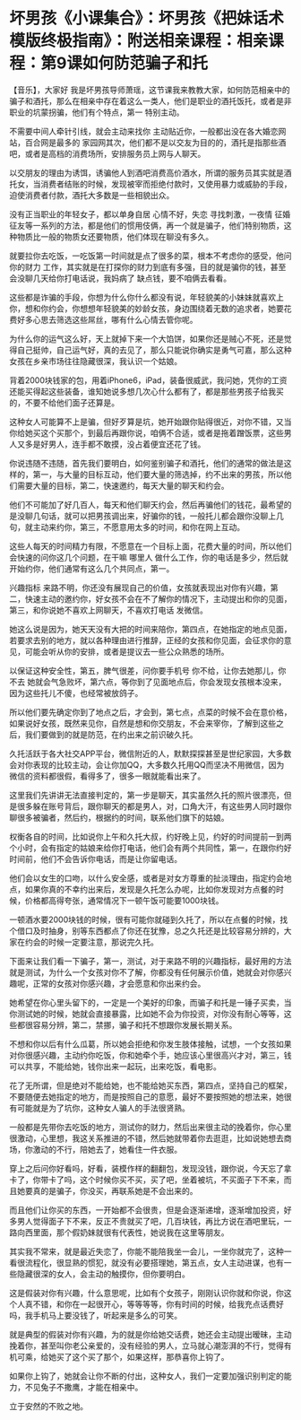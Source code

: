 # 坏男孩《小课集合》：坏男孩《把妹话术模版终极指南》：附送相亲课程：相亲课程：第9课如何防范骗子和托

【音乐】，大家好 我是坏男孩导师萧瑶，这节课我来教教大家，如何防范相亲中的骗子和酒托，那么在相亲中存在着这么一类人，他们是职业的酒托饭托，或者是非职业的坑蒙拐骗，他们有个特点，第一 特别主动。

不需要中间人牵针引线，就会主动来找你 主动贴近你，一般都出没在各大婚恋网站，百合网是最多的 家园网其次，他们都不是以交友为目的的，酒托是指那些酒吧，或者是高档的消费场所，安排服务员上网与人聊天。

以交朋友的理由为诱饵，诱骗他人到酒吧消费高价酒水，所谓的服务员其实就是酒托女，当消费者结账的时候，发现被宰而拒绝付款时，又使用暴力或威胁的手段，迫使消费者付款，酒托大多数是一些相貌出众。

没有正当职业的年轻女子，都以单身自居 心情不好，失恋 寻找刺激，一夜情 征婚 征友等一系列的方法，都是他们的惯用伎俩，再一个就是骗子，他们特别物质，这种物质比一般的物质女还要物质，他们体现在聊没有多久。

就要拉你去吃饭，一吃饭第一时间就是点了很多的菜，根本不考虑你的感受，他问你的财力 工作，其实就是在打探你的财力到底有多强，目的就是骗你的钱，甚至会没聊几天给你打电话说，我妈病了 缺点钱，要不咱俩去看看。

这些都是诈骗的手段，你想为什么你什么都没有说，年轻貌美的小妹妹就喜欢上你，想和你约会，你想想年轻貌美的妙龄女孩，身边围绕着无数的追求者，她要花费好多心思去筛选这些屌丝，哪有什么心情去管你呢。

为什么你的运气这么好，天上就掉下来一个大馅饼，如果你还是贼心不死，还是觉得自己挺帅，自己运气好，真的去见了，那么只能说你确实是勇气可嘉，那么这种女孩在乡亲市场往往隐藏很深，我认识一个姑娘。

背着2000块钱家的包，用着iPhone6，iPad，装备很威武，我问她，凭你的工资还能买得起这些装备，谁知她说多想几次心什么都有了，都是那些男孩子给我买的，不要不给他们面子还算是。

这种女人可能算不上是骗，但好歹算是坑，她开始跟你贴得很近，对你不错，又当你给她买这个买那个，到最后再跟你说，咱俩不合适，或者是拖着蹭饭票，这些男人又多是好男人，连手都不敢摸，没占着便宜还花了钱。

你说违随不违随，首先我们要明白，如何鉴别骗子和酒托，他们的通常的做法是这样的，第一，与大量的目标互动，他们要大量的筛选掉，约不出来的男孩，所以他们需要大量的目标，第二，快速邀约，每天大量的聊天和约会。

他们不可能加了好几百人，每天和他们聊天约会，然后再骗他们的钱花，最希望的是没聊几句话，就可以把男孩调出来，好骗你的钱，一般托儿都会跟你没聊上几句，就主动来约你，第三，不愿意用太多的时间，和你在网上互动。

这些人每天的时间精力有限，不愿意在一个目标上面，花费大量的时间，所以他们会快速的问你这几个问题，在干嘛 哪里人 做什么工作，你的电话是多少，然后就开始约你，他们通常有这么几个共同点，第一。

兴趣指标 来路不明，你还没有展现自己的价值，女孩就表现出对你有兴趣，第二，快速主动的邀约你，好女孩不会在不了解你的情况下，主动提出和你的见面，第三，和你说她不喜欢上网聊天，不喜欢打电话 发微信。

她这么说是因为，她天天没有大把的时间来陪你，第四点，在她指定的地点见面，若要求去别的地方，就以各种理由进行推辞，正经的女孩和你见面，会征求你的意见，可能会听从你的安排，或者是提议去一些公众熟悉的场所。

以保证这种安全性，第五，脾气很差，问你要手机号 你不给，让你去她那儿，你不去 她就会气急败坏，第六点，等你到了见面地点后，你会发现女孩根本没来，因为这些托儿不傻，也经常被放鸽子。

所以他们要先确定你到了地点之后，才会到，第七点，点菜的时候不会在意价格，如果说好女孩，既然来见你，自然是想和你交朋友，不会来宰你，了解到这些之后，我们要做到的就是防范，在约出来之前识破久托。

久托活跃于各大社交APP平台，微信附近的人，默默探探甚至是世纪家园，大多数会对你表现的比较主动，会让你加QQ，大多数久托用QQ而坚决不用微信，因为微信的资料都很假，看得多了，很多一眼就能看出来了。

这里我们先讲讲无法直接判定的，第一步是聊天，其实虽然久托的照片很漂亮，但是很多躲在账号背后，跟你聊天的都是男人，对，口角大汗，有这些男人同时跟你聊很多被骗者，然后约，根据约的时间，联系他们旗下的姑娘。

权衡各自的时间，比如说你上午和久托大叔，约好晚上见，约好的时间提前一到两个小时，会有指定的姑娘来给你打电话，他们会有两个共同性，第一，在跟你约好时间前，他们不会告诉你电话，而是让你留电话。

他们会以女生的口吻，以什么安全感，或者是对女方尊重的扯淡理由，指定约会地点，如果你真的不幸约出来后，发现是久托怎么办呢，比如你发现对方点餐的时候，价格都高得夸张，通常情况下一顿午饭可能要1000块钱。

一顿酒水要2000块钱的时候，很有可能你就碰到久托了，所以在点餐的时候，找个借口及时抽身，别等东西都点了你还在犹豫，总之久托还是比较容易分辨的，大家在约会的时候一定要注意，那说完久托。

下面来让我们看一下骗子，第一，测试，对于来路不明的兴趣指标，最好用的方法就是测试，为什么一个女孩对你不了解，你都没有任何展示价值，她就会对你感兴趣呢，正常的女孩对你感兴趣，才会愿意和你出来约会。

她希望在你心里头留下的，一定是一个美好的印象，而骗子和托是一锤子买卖，当你测试她的时候，她就会直接暴露，比如她不会为你投资，对你没有耐心等等，这些都很容易分辨，第二，禁挪，骗子和托不想跟你发展长期关系。

不想和你以后有什么瓜葛，所以她会拒绝和你发生肢体接触，试想，一个女孩如果对你很感兴趣，主动约你吃饭，你和她牵个手，她应该心里很高兴才对，第三，钱可以共享，不能给她，钱你出来一起玩，出来吃饭，看电影。

花了无所谓，但是绝对不能给她，也不能给她买东西，第四点，坚持自己的框架，不要随便去她指定的地方，而是按照自己的意愿，最好不要按照她的想法来，她很有可能就是为了坑你，这种女人骗人的手法很贤熟。

一般都是先带你去吃饭的地方，测试你的财力，然后出来很主动的挽着你，你心里很激动，心里想，我这关系推进的不错，然后她就带着你去逛逛，比如说她想去商场，你激动的不行，陪她去了，她看住一件衣服。

穿上之后问你好看吗，好看，装模作样的翻翻包，发现没钱，跟你说，今天忘了拿卡了，你带卡了吗，这个时候你买不买，买了吧，坐着被坑，不买面子下不来，而且她要真的是骗子，你没买，再联系她是不会出来的。

而且他们让你买的东西，一开始都不会很贵，但是会逐渐递增，逐渐增加投资，好多男人觉得面子下不来，反正不贵就买了吧，几百块钱，再比方说在酒吧里玩，一路向西里面，那个假奶妹就很有代表性，她说我在这里等朋友。

其实我不常来，就是最近失恋了，你能不能陪我坐一会儿，一坐你就完了，这种一看很流程化，很显熟的惯犯，就没有必要搭理她，第五点，女人主动进谋，也有一些隐藏很深的女人，会主动的触摸你，但你要明白。

这是假装对你有兴趣，什么意思呢，比如有个女孩子，刚刚认识你就和你说，你这个人真不错，和你在一起很开心，等等等等，你有时间的时候，给我充点话费好吗，我手机马上要没钱了，听起来是多么的可笑。

就是典型的假装对你有兴趣，为的就是你给她交话费，她还会主动提出暧昧，主动挽着你，甚至叫你老公亲爱的，没有经验的男人，立马就心潮澎湃的不行，觉得有机可乘，给她买了这个买了那个，如果这样，那恭喜你上钩了。

如果你上钩了，她就会让你不断的付出，这种女人，我们一定要加强识别判定的能力，不见兔子不撒鹰，才能在相亲中。

立于安然的不败之地。